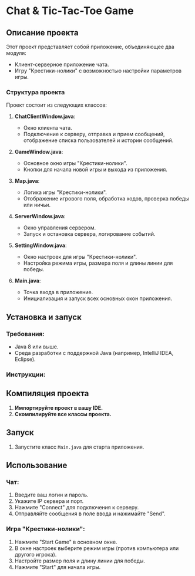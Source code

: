 # Chat & Tic-Tac-Toe Game

## Описание проекта

Этот проект представляет собой приложение, объединяющее два модуля:
- Клиент-серверное приложение чата.
- Игру "Крестики-нолики" с возможностью настройки параметров игры.

### Структура проекта

Проект состоит из следующих классов:

1. **ChatClientWindow.java**: 
   - Окно клиента чата.
   - Подключение к серверу, отправка и прием сообщений, отображение списка пользователей и истории сообщений.

2. **GameWindow.java**: 
   - Основное окно игры "Крестики-нолики".
   - Кнопки для начала новой игры и выхода из приложения.

3. **Map.java**: 
   - Логика игры "Крестики-нолики".
   - Отображение игрового поля, обработка ходов, проверка победы или ничьи.

4. **ServerWindow.java**: 
   - Окно управления сервером.
   - Запуск и остановка сервера, логирование событий.

5. **SettingWindow.java**: 
   - Окно настроек для игры "Крестики-нолики".
   - Настройка режима игры, размера поля и длины линии для победы.

6. **Main.java**: 
   - Точка входа в приложение.
   - Инициализация и запуск всех основных окон приложения.

## Установка и запуск

### Требования:
- Java 8 или выше.
- Среда разработки с поддержкой Java (например, IntelliJ IDEA, Eclipse).

### Инструкции:

## Компиляция проекта

1. **Импортируйте проект в вашу IDE.**
2. **Скомпилируйте все классы проекта.**

## Запуск

1. Запустите класс `Main.java` для старта приложения.

## Использование

### Чат:
1. Введите ваш логин и пароль.
2. Укажите IP сервера и порт.
3. Нажмите "Connect" для подключения к серверу.
4. Отправляйте сообщения в поле ввода и нажимайте "Send".

### Игра "Крестики-нолики":
1. Нажмите "Start Game" в основном окне.
2. В окне настроек выберите режим игры (против компьютера или другого игрока).
3. Настройте размер поля и длину линии для победы.
4. Нажмите "Start" для начала игры.
